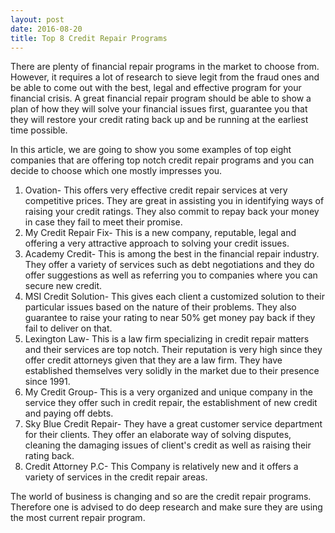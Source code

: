 ```yaml
---
layout: post
date: 2016-08-20
title: Top 8 Credit Repair Programs
---
```


There are plenty of financial repair programs in the market to choose from. However, it requires a lot of research to sieve legit from the fraud ones and be able to come out with the best, legal and effective program for your financial crisis. 
A great financial repair program should be able to show a plan of how they will solve your financial issues first, guarantee you that they will restore your credit rating back up and be running at the earliest time possible.

In this article, we are going to show you some examples of top eight companies that are offering top notch credit repair programs and you can decide to choose which one mostly impresses you.

1. Ovation- This offers very effective credit repair services at very competitive prices. They are great in assisting you in identifying ways of raising your credit ratings. They also commit to repay back your money in case they fail to meet their promise. 
2. My Credit Repair Fix- This is a new company, reputable, legal and offering a very attractive approach to solving your credit issues. 
3. Academy Credit- This is among the best in the financial repair industry. They offer a variety of services such as debt negotiations and they do offer suggestions as well as referring you to companies where you can secure new credit. 
4. MSI Credit Solution- This gives each client a customized solution to their particular issues based on the nature of their problems. They also guarantee to raise your rating to near 50% get money pay back if they fail to deliver on that. 
5. Lexington Law- This is a law firm specializing in credit repair matters and their services are top notch. Their reputation is very high since they offer credit attorneys given that they are a law firm. They have established themselves very solidly in the market due to their presence since 1991.
6. My Credit Group- This is a very organized and unique company in the service they offer such in credit repair, the establishment of new credit and paying off debts. 
7. Sky Blue Credit Repair- They have a great customer service department for their clients. They offer an elaborate way of solving disputes, cleaning the damaging issues of client's credit as well as raising their rating back. 
8. Credit Attorney P.C- This Company is relatively new and it offers a variety of services in the credit repair areas.

The world of business is changing and so are the credit repair programs. Therefore one is advised to do deep research and make sure they are using the most current repair program.
